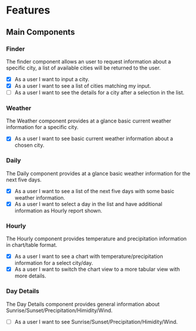 ﻿# Features

## Main Components

### Finder
The finder component allows an user to request information about a specific city, a list of available cities will be returned to the user. 
- [X] As a user I want to input a city.
- [X] As a user I want to see a list of cities matching my input.
- [ ] As a user I want to see the details for a city after a selection in the list.

### Weather
The Weather component provides at a glance basic current weather information for a specific city.

- [X] As a user I want to see basic current weather information about a chosen city.

### Daily
The Daily component provides at a glance basic weather information for the next five days.

- [X] As a user I want to see a list of the next five days with some basic weather information.
- [X] As a user I want to select a day in the list and have additional information as Hourly report shown.

### Hourly
The Hourly component provides temperature and precipitation information in chart/table format.

- [X] As a user I want to see a chart with temperature/precipitation information for a select city/day.
- [X] As a user I want to switch the chart view to a more tabular view with more details.

### Day Details
The Day Details component provides general information about Sunrise/Sunset/Precipitation/Himidity/Wind.

- [ ] As a user I want to see Sunrise/Sunset/Precipitation/Himidity/Wind.